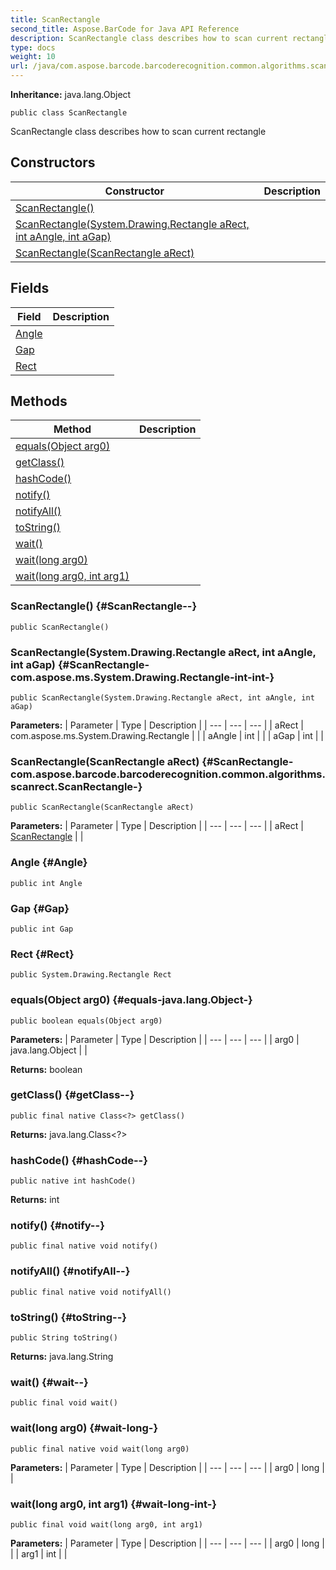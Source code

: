 ```yaml
---
title: ScanRectangle
second_title: Aspose.BarCode for Java API Reference
description: ScanRectangle class describes how to scan current rectangle
type: docs
weight: 10
url: /java/com.aspose.barcode.barcoderecognition.common.algorithms.scanrect/scanrectangle/
---
```

**Inheritance:**
java.lang.Object
```
public class ScanRectangle
```

ScanRectangle class describes how to scan current rectangle
## Constructors

| Constructor | Description |
| --- | --- |
| [ScanRectangle()](#ScanRectangle--) |  |
| [ScanRectangle(System.Drawing.Rectangle aRect, int aAngle, int aGap)](#ScanRectangle-com.aspose.ms.System.Drawing.Rectangle-int-int-) |  |
| [ScanRectangle(ScanRectangle aRect)](#ScanRectangle-com.aspose.barcode.barcoderecognition.common.algorithms.scanrect.ScanRectangle-) |  |
## Fields

| Field | Description |
| --- | --- |
| [Angle](#Angle) |  |
| [Gap](#Gap) |  |
| [Rect](#Rect) |  |
## Methods

| Method | Description |
| --- | --- |
| [equals(Object arg0)](#equals-java.lang.Object-) |  |
| [getClass()](#getClass--) |  |
| [hashCode()](#hashCode--) |  |
| [notify()](#notify--) |  |
| [notifyAll()](#notifyAll--) |  |
| [toString()](#toString--) |  |
| [wait()](#wait--) |  |
| [wait(long arg0)](#wait-long-) |  |
| [wait(long arg0, int arg1)](#wait-long-int-) |  |
### ScanRectangle() {#ScanRectangle--}
```
public ScanRectangle()
```


### ScanRectangle(System.Drawing.Rectangle aRect, int aAngle, int aGap) {#ScanRectangle-com.aspose.ms.System.Drawing.Rectangle-int-int-}
```
public ScanRectangle(System.Drawing.Rectangle aRect, int aAngle, int aGap)
```


**Parameters:**
| Parameter | Type | Description |
| --- | --- | --- |
| aRect | com.aspose.ms.System.Drawing.Rectangle |  |
| aAngle | int |  |
| aGap | int |  |

### ScanRectangle(ScanRectangle aRect) {#ScanRectangle-com.aspose.barcode.barcoderecognition.common.algorithms.scanrect.ScanRectangle-}
```
public ScanRectangle(ScanRectangle aRect)
```


**Parameters:**
| Parameter | Type | Description |
| --- | --- | --- |
| aRect | [ScanRectangle](../../com.aspose.barcode.barcoderecognition.common.algorithms.scanrect/scanrectangle) |  |

### Angle {#Angle}
```
public int Angle
```


### Gap {#Gap}
```
public int Gap
```


### Rect {#Rect}
```
public System.Drawing.Rectangle Rect
```


### equals(Object arg0) {#equals-java.lang.Object-}
```
public boolean equals(Object arg0)
```




**Parameters:**
| Parameter | Type | Description |
| --- | --- | --- |
| arg0 | java.lang.Object |  |

**Returns:**
boolean
### getClass() {#getClass--}
```
public final native Class<?> getClass()
```




**Returns:**
java.lang.Class<?>
### hashCode() {#hashCode--}
```
public native int hashCode()
```




**Returns:**
int
### notify() {#notify--}
```
public final native void notify()
```




### notifyAll() {#notifyAll--}
```
public final native void notifyAll()
```




### toString() {#toString--}
```
public String toString()
```




**Returns:**
java.lang.String
### wait() {#wait--}
```
public final void wait()
```




### wait(long arg0) {#wait-long-}
```
public final native void wait(long arg0)
```




**Parameters:**
| Parameter | Type | Description |
| --- | --- | --- |
| arg0 | long |  |

### wait(long arg0, int arg1) {#wait-long-int-}
```
public final void wait(long arg0, int arg1)
```




**Parameters:**
| Parameter | Type | Description |
| --- | --- | --- |
| arg0 | long |  |
| arg1 | int |  |

